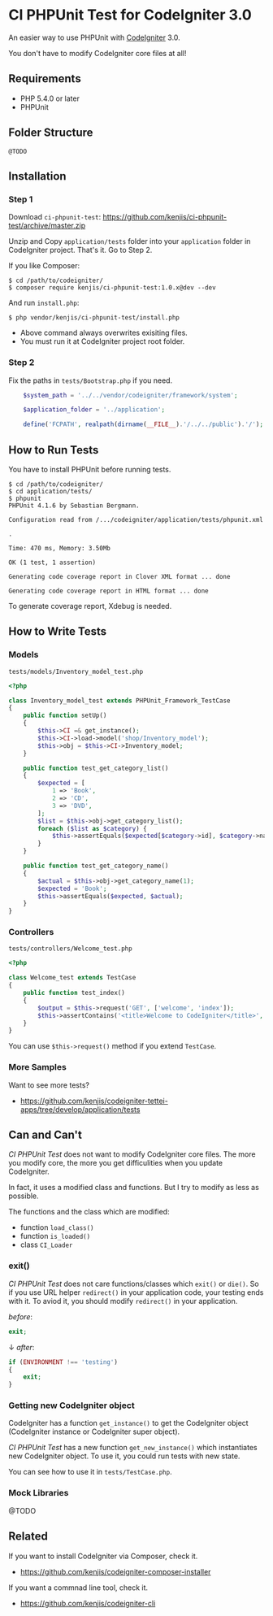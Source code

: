 # CI PHPUnit Test for CodeIgniter 3.0

An easier way to use PHPUnit with [CodeIgniter](https://github.com/bcit-ci/CodeIgniter) 3.0.

You don't have to modify CodeIgniter core files at all!

## Requirements

* PHP 5.4.0 or later
* PHPUnit

## Folder Structure

~~~
@TODO
~~~

## Installation

### Step 1

Download `ci-phpunit-test`: https://github.com/kenjis/ci-phpunit-test/archive/master.zip

Unzip and Copy `application/tests` folder into your `application` folder in CodeIgniter project. That's it. Go to Step 2.

If you like Composer:

~~~
$ cd /path/to/codeigniter/
$ composer require kenjis/ci-phpunit-test:1.0.x@dev --dev
~~~

And run `install.php`:

~~~
$ php vendor/kenjis/ci-phpunit-test/install.php
~~~

* Above command always overwrites exisiting files.
* You must run it at CodeIgniter project root folder.

### Step 2

Fix the paths in `tests/Bootstrap.php` if you need.

~~~php
	$system_path = '../../vendor/codeigniter/framework/system';

	$application_folder = '../application';

	define('FCPATH', realpath(dirname(__FILE__).'/../../public').'/');
~~~

## How to Run Tests

You have to install PHPUnit before running tests.

~~~
$ cd /path/to/codeigniter/
$ cd application/tests/
$ phpunit
PHPUnit 4.1.6 by Sebastian Bergmann.

Configuration read from /.../codeigniter/application/tests/phpunit.xml

.

Time: 470 ms, Memory: 3.50Mb

OK (1 test, 1 assertion)

Generating code coverage report in Clover XML format ... done

Generating code coverage report in HTML format ... done
~~~

To generate coverage report, Xdebug is needed.

## How to Write Tests

### Models

`tests/models/Inventory_model_test.php`
~~~php
<?php

class Inventory_model_test extends PHPUnit_Framework_TestCase
{
	public function setUp()
	{
		$this->CI =& get_instance();
		$this->CI->load->model('shop/Inventory_model');
		$this->obj = $this->CI->Inventory_model;
	}

	public function test_get_category_list()
	{
		$expected = [
			1 => 'Book',
			2 => 'CD',
			3 => 'DVD',
		];
		$list = $this->obj->get_category_list();
		foreach ($list as $category) {
			$this->assertEquals($expected[$category->id], $category->name);
		}
	}

	public function test_get_category_name()
	{
		$actual = $this->obj->get_category_name(1);
		$expected = 'Book';
		$this->assertEquals($expected, $actual);
	}
}
~~~

### Controllers

`tests/controllers/Welcome_test.php`
~~~php
<?php

class Welcome_test extends TestCase
{
	public function test_index()
	{
		$output = $this->request('GET', ['welcome', 'index']);
		$this->assertContains('<title>Welcome to CodeIgniter</title>', $output);
	}
}
~~~

You can use `$this->request()` method if you extend `TestCase`.

### More Samples

Want to see more tests?

* https://github.com/kenjis/codeigniter-tettei-apps/tree/develop/application/tests

## Can and Can't

*CI PHPUnit Test* does not want to modify CodeIgniter core files. The more you modify core, the more you get difficulities when you update CodeIgniter.

In fact, it uses a modified class and functions. But I try to modify as less as possible.

The functions and the class which are modified:

* function `load_class()`
* function `is_loaded()`
* class `CI_Loader`

### exit()

*CI PHPUnit Test* does not care functions/classes which `exit()` or `die()`. So if you use URL helper `redirect()` in your application code, your testing ends with it. To aviod it, you should modify `redirect()` in your application.

*before*:
~~~php
exit;
~~~
↓
*after*:
~~~php
if (ENVIRONMENT !== 'testing')
{
	exit;
}
~~~

### Getting new CodeIgniter object

CodeIgniter has a function `get_instance()` to get the CodeIgniter object (CodeIgniter instance or CodeIgniter super object).

*CI PHPUnit Test* has a new function `get_new_instance()` which instantiates new CodeIgniter object. To use it, you could run tests with new state.

You can see how to use it in `tests/TestCase.php`.

### Mock Libraries

@TODO

## Related

If you want to install CodeIgniter via Composer, check it.

* https://github.com/kenjis/codeigniter-composer-installer

If you want a commnad line tool, check it.

* https://github.com/kenjis/codeigniter-cli
